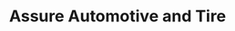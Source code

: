 ---
title: "Assure Automotive and Tire"
url: /kenosha/assure-automotive-and-tire/
shop: car repair
---